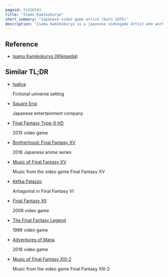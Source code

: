 ```yaml
---
pageid: 31416503
title: "Isamu Kamikokuryo"
short_summary: "Japanese video game artist (born 1976)"
description: "Isamu Kamikokuryo is a japanese videogame Artist who worked at square Enix until his Resignation on March 31 2017. He is known for his Work on the Company's role-playing Video Game Series final Fantasy for which he designed Locations and Characters. He was also involved in Franchises with fabula nova Crystallis and Ivalice Alliance."
---
```


## Reference

- [Isamu Kamikokuryo (Wikipedia)](https://en.wikipedia.org/?curid=31416503)

## Similar TL;DR

- [Ivalice](/tldr/en/ivalice)

  Fictional universe setting

- [Square Enix](/tldr/en/square-enix)

  Japanese entertainment company

- [Final Fantasy Type-0 HD](/tldr/en/final-fantasy-type-0-hd)

  2015 video game

- [Brotherhood: Final Fantasy XV](/tldr/en/brotherhood-final-fantasy-xv)

  2016 Japanese anime series

- [Music of Final Fantasy XV](/tldr/en/music-of-final-fantasy-xv)

  Music from the video game Final Fantasy XV

- [Kefka Palazzo](/tldr/en/kefka-palazzo)

  Antagonist in Final Fantasy VI

- [Final Fantasy XII](/tldr/en/final-fantasy-xii)

  2006 video game

- [The Final Fantasy Legend](/tldr/en/the-final-fantasy-legend)

  1989 video game

- [Adventures of Mana](/tldr/en/adventures-of-mana)

  2016 video game

- [Music of Final Fantasy XIII-2](/tldr/en/music-of-final-fantasy-xiii-2)

  Music from the video game Final Fantasy XIII-2

